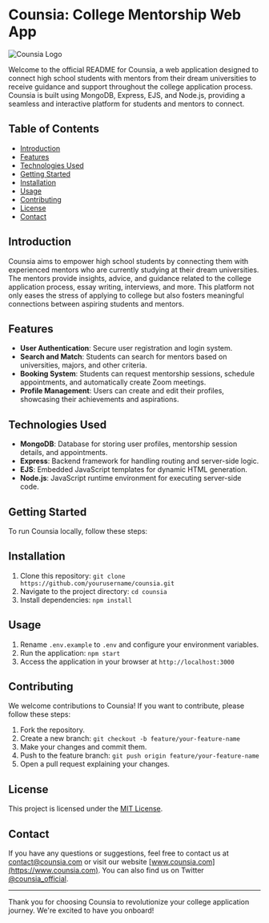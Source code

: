 # Counsia: College Mentorship Web App

![Counsia Logo](/public/assets/counsia_logos/blue%20logos/logos/1000x250_transparent_logo.png)

Welcome to the official README for Counsia, a web application designed to connect high school students with mentors from their dream universities to receive guidance and support throughout the college application process. Counsia is built using MongoDB, Express, EJS, and Node.js, providing a seamless and interactive platform for students and mentors to connect.

## Table of Contents

- [Introduction](#introduction)
- [Features](#features)
- [Technologies Used](#technologies-used)
- [Getting Started](#getting-started)
- [Installation](#installation)
- [Usage](#usage)
- [Contributing](#contributing)
- [License](#license)
- [Contact](#contact)

## Introduction

Counsia aims to empower high school students by connecting them with experienced mentors who are currently studying at their dream universities. The mentors provide insights, advice, and guidance related to the college application process, essay writing, interviews, and more. This platform not only eases the stress of applying to college but also fosters meaningful connections between aspiring students and mentors.

## Features

- **User Authentication**: Secure user registration and login system.
- **Search and Match**: Students can search for mentors based on universities, majors, and other criteria.
- **Booking System**: Students can request mentorship sessions, schedule appointments, and automatically create Zoom meetings.
- **Profile Management**: Users can create and edit their profiles, showcasing their achievements and aspirations.

## Technologies Used

- **MongoDB**: Database for storing user profiles, mentorship session details, and appointments.
- **Express**: Backend framework for handling routing and server-side logic.
- **EJS**: Embedded JavaScript templates for dynamic HTML generation.
- **Node.js**: JavaScript runtime environment for executing server-side code.

## Getting Started

To run Counsia locally, follow these steps:

## Installation

1. Clone this repository: `git clone https://github.com/yourusername/counsia.git`
2. Navigate to the project directory: `cd counsia`
3. Install dependencies: `npm install`

## Usage

1. Rename `.env.example` to `.env` and configure your environment variables.
2. Run the application: `npm start`
3. Access the application in your browser at `http://localhost:3000`

## Contributing

We welcome contributions to Counsia! If you want to contribute, please follow these steps:

1. Fork the repository.
2. Create a new branch: `git checkout -b feature/your-feature-name`
3. Make your changes and commit them.
4. Push to the feature branch: `git push origin feature/your-feature-name`
5. Open a pull request explaining your changes.

## License

This project is licensed under the [MIT License](LICENSE).

## Contact

If you have any questions or suggestions, feel free to contact us at contact@counsia.com or visit our website [www.counsia.com](https://www.counsia.com). You can also find us on Twitter [@counsia_official](https://twitter.com/counsia_official).

---

Thank you for choosing Counsia to revolutionize your college application journey. We're excited to have you onboard!